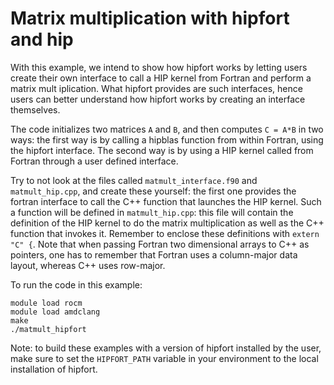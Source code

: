 # Matrix multiplication with hipfort and hip

With this example, we intend to show how hipfort works by letting users create their own interface to call a HIP kernel from Fortran and perform a matrix mult
iplication. What hipfort provides are such interfaces, hence users can better understand how hipfort works by creating an interface themselves.

The code initializes two matrices `A` and `B`, and then computes `C = A*B` in two ways: the first way is by calling a hipblas function from within Fortran, using the hipfort interface. The second way is by using a HIP kernel called from Fortran through a user defined interface.

Try to not look at the files called `matmult_interface.f90` and `matmult_hip.cpp`, and create these yourself: the first one provides the fortran interface to
call the C++ function that launches the HIP kernel. Such a function will be defined in `matmult_hip.cpp`: this file will contain the definition of the HIP kernel to do the matrix multiplication as well as the C++ function that invokes it. Remember to enclose these definitions with `extern "C" {`. Note that when passing Fortran two dimensional arrays to C++ as pointers, one has to remember that Fortran uses a column-major data layout, whereas C++ uses row-major.

To run the code in this example:

```
module load rocm
module load amdclang
make
./matmult_hipfort
```

Note: to build these examples with a version of hipfort installed by the user, make sure to set the `HIPFORT_PATH` variable in your environment to the local installation of hipfort.
